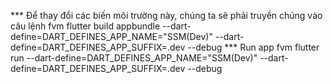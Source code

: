 *** Để thay đổi các biến môi trường này, chúng ta sẽ phải truyền chúng vào câu lệnh
    fvm flutter build appbundle --dart-define=DART_DEFINES_APP_NAME="SSM(Dev)" --dart-define=DART_DEFINES_APP_SUFFIX=.dev  --debug
*** Run app
    fvm flutter run --dart-define=DART_DEFINES_APP_NAME="SSM(Dev)" --dart-define=DART_DEFINES_APP_SUFFIX=.dev  --debug


